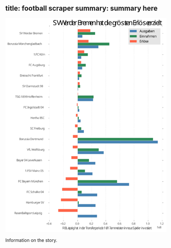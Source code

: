 title: football scraper
summary: summary here
------------

![data viz](Bundesliga_Transfer_Bilanz.svg)

Information on the story.

